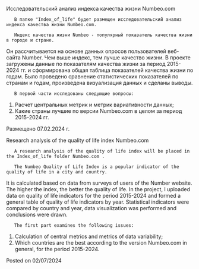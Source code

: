 Исследовательский анализ индекса качества жизни Numbeo.com

       В папке "Index_of_life" будет размещен исследовательский анализ индекса качества жизни Numbeo.com.

       Индекс качества жизни Numbeo - популярный показатель качества жизни в городе и стране. 
Он рассчитывается на основе данных опросов пользователей веб-сайта Number. 
Чем выше индекс, тем лучше качество жизни.
       В проекте загружены данные по показателям качества жизни за период 2015-2024 гг. 
и сформирована общая таблица показателей качества жизни по годам. 
Было проведено сравнение статистических показателей по странам и годам,
 произведена визуализация данных и сделаны выводы.

       В первой части исследованы следующие вопросы:
1. Расчет центральных метрик и метрик вариативности данных;
2. Какие страны лучшие по версии Numbeo.com в целом за период 2015-2024 гг.

Размещено 07.02.2024 г.

Research analysis of the quality of life index Numbeo.com

       A research analysis of the quality of life index will be placed in the Index_of_life folder Numbeo.com .

       The Numbeo Quality of Life Index is a popular indicator of the quality of life in a city and country. 
It is calculated based on data from surveys of users of the Number website. 
The higher the index, the better the quality of life.
       In the project, I uploaded data on quality of life indicators for the period 2015-2024
and formed a general table of quality of life indicators by year. Statistical indicators were compared by country and year,
 data visualization was performed and conclusions were drawn.

       The first part examines the following issues:
1. Calculation of central metrics and metrics of data variability;
2. Which countries are the best according to the version Numbeo.com in general, for the period 2015-2024.

Posted on 02/07/2024
